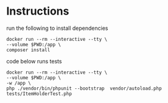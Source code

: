 # Instructions

run the following to install dependencies
```
docker run --rm --interactive --tty \
--volume $PWD:/app \
composer install
```

code below runs tests
```
docker run --rm --interactive --tty \
--volume $PWD:/app \
-w /app \
php ./vendor/bin/phpunit --bootstrap  vendor/autoload.php tests/ItemHolderTest.php
```
